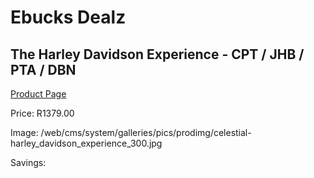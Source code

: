 
# Ebucks Dealz
## The Harley Davidson Experience - CPT / JHB / PTA / DBN
[Product Page](https://www.ebucks.com/web/shop/productSelected.do?prodId=212921576&catId=714893646)

Price: R1379.00

Image: /web/cms/system/galleries/pics/prodimg/celestial-harley_davidson_experience_300.jpg

Savings: 


	